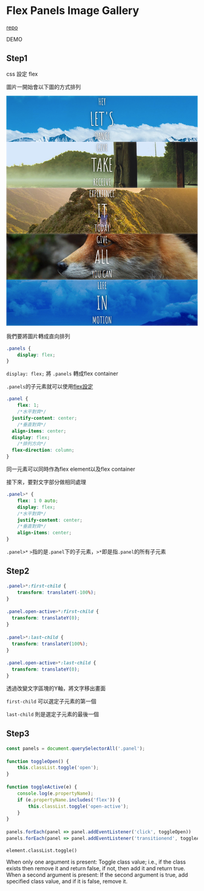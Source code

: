 # Flex Panels Image Gallery

[repo](https://github.com/lukechu1997/JavaScript30-Practice/tree/master/05%20-%20Flex%20Panel%20Gallery)

DEMO

## Step1

css 設定 flex

圖片一開始會以下圖的方式排列

![Flex%20Panels%20Image%20Gallery%206bd4db2f961948d28f7d0fbe4c1bcd0b/_Users_lukechu_projects_JSPractice_JavaScript30_0520-20Flex20Panel20Gallery_index-START.html.png](Flex%20Panels%20Image%20Gallery%206bd4db2f961948d28f7d0fbe4c1bcd0b/_Users_lukechu_projects_JSPractice_JavaScript30_0520-20Flex20Panel20Gallery_index-START.html.png)

我們要將圖片轉成直向排列

```css
.panels {
	display: flex;
}
```

`display: flex;` 將 `.panels` 轉成flex container

`.panels`的子元素就可以使用[flex設定](https://www.oxxostudio.tw/articles/201501/css-flexbox.html)

```css
.panel {
	flex: 1;
	/*水平對齊*/
  justify-content: center;
	/*垂直對齊*/
  align-items: center;
  display: flex;
	/*排列方向*/
  flex-direction: column;
}
```

同一元素可以同時作為flex element以及flex container

接下來，要對文字部分做相同處理

```css
.panel>* {
	flex: 1 0 auto;
	display: flex;
	/*水平對齊*/
	justify-content: center;
	/*垂直對齊*/
	align-items: center;
}
```

`.panel>*` `>`指的是`.panel`下的子元素，`>*`即是指`.panel`的所有子元素

## Step2

```css
.panel>*:first-child {
	transform: translateY(-100%);
}

.panel.open-active>*:first-child {
  transform: translateY(0);
}

.panel>*:last-child {
  transform: translateY(100%);
}

.panel.open-active>*:last-child {
  transform: translateY(0);
}
```

透過改變文字區塊的Y軸，將文字移出畫面

`first-child` 可以選定子元素的第一個

`last-child` 則是選定子元素的最後一個

## Step3

```jsx
const panels = document.querySelectorAll('.panel');

function toggleOpen() {
    this.classList.toggle('open');
}

function toggleActive(e) {
    console.log(e.propertyName);
    if (e.propertyName.includes('flex')) {
        this.classList.toggle('open-active');
    }
}

panels.forEach(panel => panel.addEventListener('click', toggleOpen))
panels.forEach(panel => panel.addEventListener('transitionend', toggleActive))
```

`element.classList.toggle()` 

When only one argument is present: Toggle class value; i.e., if the class exists then remove it and return false, if not, then add it and return true. When a second argument is present: If the second argument is true, add specified class value, and if it is false, remove it.